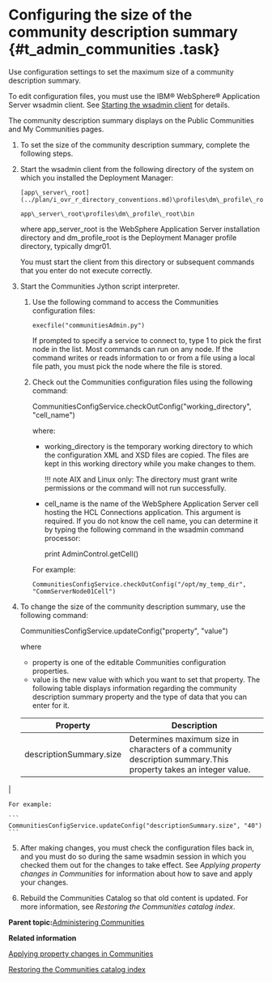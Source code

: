# Configuring the size of the community description summary {#t_admin_communities .task}

Use configuration settings to set the maximum size of a community description summary.

To edit configuration files, you must use the IBM® WebSphere® Application Server wsadmin client. See [Starting the wsadmin client](t_admin_wsadmin_starting.md) for details.

The community description summary displays on the Public Communities and My Communities pages.

1.  To set the size of the community description summary, complete the following steps.
2.  Start the wsadmin client from the following directory of the system on which you installed the Deployment Manager:

    ```
    [app\_server\_root](../plan/i_ovr_r_directory_conventions.md)\profiles\dm\_profile\_root\bin
    ```

    ```
    app\_server\_root\profiles\dm\_profile\_root\bin
    ```

    where app\_server\_root is the WebSphere Application Server installation directory and dm\_profile\_root is the Deployment Manager profile directory, typically dmgr01.

    You must start the client from this directory or subsequent commands that you enter do not execute correctly.

3.  Start the Communities Jython script interpreter.

    1.  Use the following command to access the Communities configuration files:

        ```
        execfile("communitiesAdmin.py")
        ```

        If prompted to specify a service to connect to, type 1 to pick the first node in the list. Most commands can run on any node. If the command writes or reads information to or from a file using a local file path, you must pick the node where the file is stored.

    2.  Check out the Communities configuration files using the following command:

        CommunitiesConfigService.checkOutConfig\("working\_directory", "cell\_name"\)

        where:

        -   working\_directory is the temporary working directory to which the configuration XML and XSD files are copied. The files are kept in this working directory while you make changes to them.

            !!! note
    AIX and Linux only: The directory must grant write permissions or the command will not run successfully.

        -   cell\_name is the name of the WebSphere Application Server cell hosting the HCL Connections application. This argument is required. If you do not know the cell name, you can determine it by typing the following command in the wsadmin command processor:

            print AdminControl.getCell\(\)

        For example:

        ```
        CommunitiesConfigService.checkOutConfig("/opt/my_temp_dir", "CommServerNode01Cell")
        ```

4.  To change the size of the community description summary, use the following command:

    CommunitiesConfigService.updateConfig\("property", "value"\)

    where

    -   property is one of the editable Communities configuration properties.
    -   value is the new value with which you want to set that property.
    The following table displays information regarding the community description summary property and the type of data that you can enter for it.

    |Property|Description|
    |--------|-----------|
    |descriptionSummary.size|Determines maximum size in characters of a community description summary.This property takes an integer value.

|

    For example:

    ```
    CommunitiesConfigService.updateConfig("descriptionSummary.size", "40")
    ```

5.  After making changes, you must check the configuration files back in, and you must do so during the same wsadmin session in which you checked them out for the changes to take effect. See *Applying property changes in Communities* for information about how to save and apply your changes.

6.  Rebuild the Communities Catalog so that old content is updated. For more information, see *Restoring the Communities catalog index*.


**Parent topic:**[Administering Communities](../admin/c_admin_communities_intro.md)

**Related information**  


[Applying property changes in Communities](../admin/t_admin_communities_save_changes.md)

[Restoring the Communities catalog index](../admin/t_admin_communities_catalog_recover_index.md)


